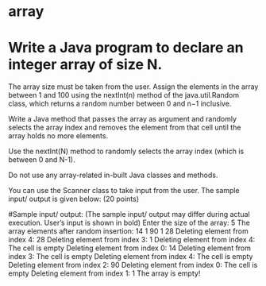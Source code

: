 # array
# Write a Java program to declare an integer array of size N. 

The array size must be taken from the user. Assign the elements in the array between 1 and 100 using the nextInt(n) method of the java.util.Random class, which returns a random number between 0 and n−1 inclusive. 

Write a Java method that passes the array as argument and randomly selects the array index and removes the element from that cell until the array holds no more elements. 

Use the nextInt(N) method to randomly selects the array index (which is between 0 and N-1). 

Do not use any array-related in-built Java classes and methods. 

You can use the Scanner class to take input from the user. The sample input/ output is given below: (20 points)

#Sample input/ output:
(The sample input/ output may differ during actual execution. User’s input is shown in bold)
Enter the size of the array: 5
The array elements after random insertion: 14 1 90 1 28
Deleting element from index 4: 28
Deleting element from index 3: 1
Deleting element from index 4: The cell is empty
Deleting element from index 0: 14
Deleting element from index 3: The cell is empty
Deleting element from index 4: The cell is empty
Deleting element from index 2: 90
Deleting element from index 0: The cell is empty
Deleting element from index 1: 1
The array is empty!


